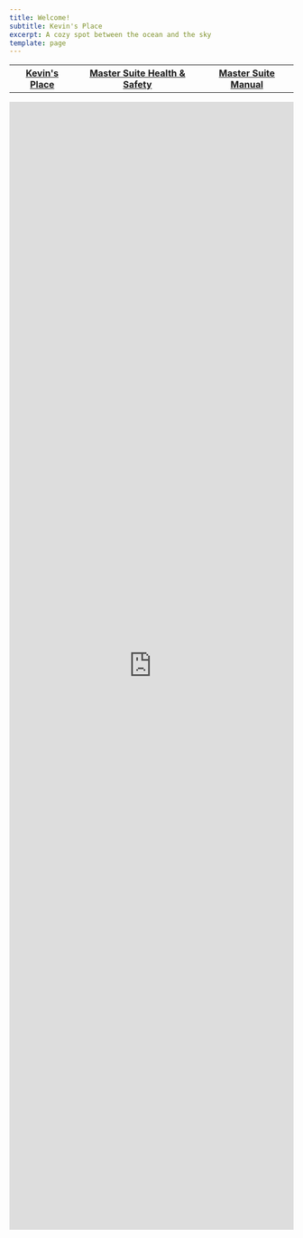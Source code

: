 ```yaml
---
title: Welcome!
subtitle: Kevin's Place
excerpt: A cozy spot between the ocean and the sky
template: page
---
```

<table>
  <thead>
    <tr>
      <th><a href="https://www.theengine.com/citadel/">Kevin's Place</a></th>
      <th><a href="https://www.theengine.com/MasterSuiteHealth/">Master Suite Health & Safety</a></th>
      <th><a href="https://www.theengine.com/MasterSuiteManual/">Master Suite Manual</a></th>
    </tr>
  </thead>
  <tbody>
    <tr>
    </tr>
  </tbody>
</table>

<iframe src ="https://beds24.com/booking2.php?propid=164585&amp;numdisplayed=3&amp;referer=iframe" width="800" height="2000" style="max-width:100%;border:none;overflow:auto;"><p><a href="https://beds24.com/booking2.php?propid=164585&amp;referer=iframe" title="Book Now">Book Now</a></p></iframe>
